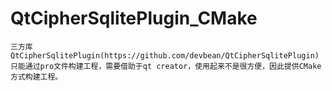 # QtCipherSqlitePlugin_CMake

    三方库QtCipherSqlitePlugin(https://github.com/devbean/QtCipherSqlitePlugin)只能通过pro文件构建工程，需要借助于qt creator，使用起来不是很方便，因此提供CMake方式构建工程。

